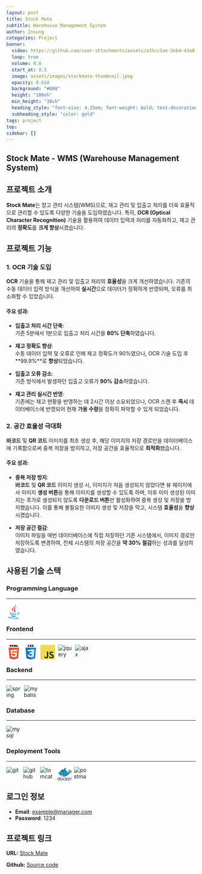 ```yaml
---
layout: post
title: Stock Mate
subtitle: Warehouse Management System
author: Insung
categories: Project
banner:
  video: https://github.com/user-attachments/assets/a35cc1ae-2eb4-43e0-89c6-f0daba9a7e5d
  loop: true
  volume: 0.8
  start_at: 8.5
  image: assets/images/stockmate-thumbnail.jpeg
  opacity: 0.618
  background: "#000"
  height: "100vh"
  min_height: "38vh"
  heading_style: "font-size: 4.25em; font-weight: bold; text-decoration: underline"
  subheading_style: "color: gold"
tags: project
top:
sidebar: []
---
```


## Stock Mate - WMS (Warehouse Management System)

## 프로젝트 소개

**Stock Mate**는 창고 관리 시스템(WMS)으로, 재고 관리 및 입출고 처리를 더욱 효율적으로 관리할 수 있도록 다양한 기술을 도입하였습니다. 특히, **OCR (Optical Character Recognition)** 기술을 활용하여 데이터 입력과 처리를 자동화하고, 재고 관리의 **정확도**를 **크게 향상**시켰습니다.

## 프로젝트 기능

### 1. **OCR 기술 도입**
**OCR** 기술을 통해 재고 관리 및 입출고 처리의 **효율성**을 크게 개선하였습니다. 기존의 수동 데이터 입력 방식을 개선하여 **실시간**으로 데이터가 정확하게 반영되며, 오류를 최소화할 수 있었습니다.

#### 주요 성과:
- **입출고 처리 시간 단축**:  
  기존 5분에서 1분으로 입출고 처리 시간을 **80% 단축**하였습니다.
  
- **재고 정확도 향상**:  
  수동 데이터 입력 및 오류로 인해 재고 정확도가 90%였으나, OCR 기술 도입 후 **99.9%**로 **향상**되었습니다.
  
- **입출고 오류 감소**:  
  기존 방식에서 발생하던 입출고 오류가 **90% 감소**하였습니다.

- **재고 관리 실시간 반영**:  
  기존에는 재고 현황을 반영하는 데 2시간 이상 소요되었으나, OCR 스캔 후 **즉시** 데이터베이스에 반영되어 현재 **가용 수량**을 정확히 파악할 수 있게 되었습니다.

### 2. **공간 효율성 극대화**

**바코드** 및 **QR 코드** 이미지를 최초 생성 후, 해당 이미지의 저장 경로만을 데이터베이스에 기록함으로써 중복 저장을 방지하고, 저장 공간을 효율적으로 **최적화**했습니다.

#### 주요 성과:

- **중복 저장 방지**:  
  **바코드** 및 **QR 코드** 이미지 생성 시, 이미지가 처음 생성되지 않았다면 뷰 페이지에서 이미지 **생성 버튼**을 통해 이미지를 생성할 수 있도록 하며, 이후 이미 생성된 이미지는 추가로 생성되지 않도록 **다운로드 버튼**만 활성화하여 중복 생성 및 저장을 방지했습니다. 이를 통해 불필요한 이미지 생성 및 저장을 막고, 시스템 **효율성**을 **향상**시켰습니다.

- **저장 공간 절감**:  
  이미지 파일을 매번 데이터베이스에 직접 저장하던 기존 시스템에서, 이미지 경로만 저장하도록 변경하여, 전체 시스템의 저장 공간을  **약 30% 절감**하는 성과를 달성하였습니다.


## 사용된 기술 스택

### Programming Language

---
<a href="https://www.java.com" target="_blank" rel="noreferrer">
  <img style="float:left; margin-right:5px;" src="https://raw.githubusercontent.com/devicons/devicon/master/icons/java/java-original.svg" alt="java" width="40" height="40"/>
</a><br><br>

### Frontend

---
<a href="https://www.w3.org/html/" target="_blank" rel="noreferrer"> 
  <img style="float:left; margin-right:5px;" src="https://raw.githubusercontent.com/devicons/devicon/master/icons/html5/html5-original-wordmark.svg" alt="html5" width="40" height="40"/>
</a>
<a href="https://www.w3schools.com/css/" target="_blank" rel="noreferrer"> 
  <img style="float:left; margin-right:5px;" src="https://raw.githubusercontent.com/devicons/devicon/master/icons/css3/css3-original-wordmark.svg" alt="css3" width="40" height="40"/>
</a> 
<a href="https://developer.mozilla.org/en-US/docs/Web/JavaScript" target="_blank" rel="noreferrer"> 
  <img style="float:left; margin-right:8px;" src="https://raw.githubusercontent.com/devicons/devicon/master/icons/javascript/javascript-original.svg" alt="javascript" width="40" height="40"/>
</a>
<a href="https://jquery.com/" target="_blank" rel="noreferrer">
  <img style="float:left; margin-right:5px;" src="https://img1.daumcdn.net/thumb/R1280x0/?scode=mtistory2&amp;fname=https%3A%2F%2Fblog.kakaocdn.net%2Fdn%2FF0Hil%2FbtsDqQe9Gh9%2FgEqI1NbhRoCPSWh4v4Vprk%2Fimg.png" alt="jquery" width="40" height="40"/>
</a>
<a href="https://www.w3schools.com/xml/ajax_intro.asp" target="_blank" rel="noreferrer">
  <img style="float:left; margin-right:5px;" src="https://img1.daumcdn.net/thumb/R1280x0/?scode=mtistory2&amp;fname=https%3A%2F%2Fblog.kakaocdn.net%2Fdn%2Fd0BpMb%2FbtsDxNgClLV%2FHWQNqIZDFIFVhaiEGk3o1k%2Fimg.png" alt="ajax" width="40" height="40"/>
</a><br><br>

### Backend

---
<a href="https://spring.io/" target="_blank" rel="noreferrer"> 
  <img style="float:left; margin-right:7px;" src="https://www.vectorlogo.zone/logos/springio/springio-icon.svg" alt="spring" width="40" height="40"/>
</a>
<a href="https://blog.mybatis.org" target="_blank" rel="noreferrer">
  <img style="float:left; margin-right:5px;" src="https://img1.daumcdn.net/thumb/R1280x0/?scode=mtistory2&amp;fname=https%3A%2F%2Fblog.kakaocdn.net%2Fdn%2FdeIusJ%2FbtsDrFc1hLD%2FYkTAFHVyXRKm9GiTlvSwzk%2Fimg.png" alt="mybatis" width="40" height="40">
</a><br><br>

### Database

---
<a href="https://www.mysql.com/" target="_blank" rel="noreferrer">
  <img style="float:left; margin-right:5px;" src="https://img1.daumcdn.net/thumb/R1280x0/?scode=mtistory2&amp;fname=https%3A%2F%2Fblog.kakaocdn.net%2Fdn%2FmMHpU%2FbtsDxLXpqlY%2FIUikfxyNVo3YXbl2K5QndK%2Fimg.png" alt="mysql" width="40" height="40"/>
</a><br><br>

### Deployment Tools

---

<a href="https://git-scm.com/" target="_blank" rel="noreferrer"> 
  <img style="float:left; margin-right:5px;" src="https://www.vectorlogo.zone/logos/git-scm/git-scm-icon.svg" alt="git" width="40" height="40"/>
</a> 
<a href="https://github.com/" target="_blank" rel="noreferrer">
  <img style="float:left; margin-right:5px;" src="https://img1.daumcdn.net/thumb/R1280x0/?scode=mtistory2&amp;fname=https%3A%2F%2Fblog.kakaocdn.net%2Fdn%2FbxixOB%2FbtsDrkG3rTF%2Fd7wMGaUhBtJ7srWtBuGaxk%2Fimg.png" alt="github" width="40" height="40"/>
</a>
<a href="https://tomcat.apache.org/" target="_blank" rel="noreferrer">
  <img style="float:left; margin-right:5px;" src="https://img1.daumcdn.net/thumb/R1280x0/?scode=mtistory2&amp;fname=https%3A%2F%2Fblog.kakaocdn.net%2Fdn%2FrbPBh%2FbtsDqnqHRBc%2FKsGY3yKAJS4EAIWm5gjMik%2Fimg.png" alt="tomcat" width="40" height="40"/>
</a>
<a href="https://www.docker.com/" target="_blank" rel="noreferrer">
  <img style="float:left; margin-right:5px;" src="https://raw.githubusercontent.com/devicons/devicon/master/icons/docker/docker-original-wordmark.svg" alt="docker" width="40" height="40"/>
</a>
<a href="https://postman.com" target="_blank" rel="noreferrer"> 
  <img style="float:left; margin-right:5px;" src="https://www.vectorlogo.zone/logos/getpostman/getpostman-icon.svg" alt="postman" width="40" height="40"/>
</a>
<br><br>

## 로그인 정보

- **Email**: example@manager.com
- **Password**: 1234

## 프로젝트 링크  
**URL:** <a href="http://c7d2408t1p1.itwillbs.com" target="_blank" rel="noreferrer">Stock Mate</a>

**Github:** <a href="https://github.com/in27sung/stock-mate" target="_blank" ref="noreferrer">Source code</a>
